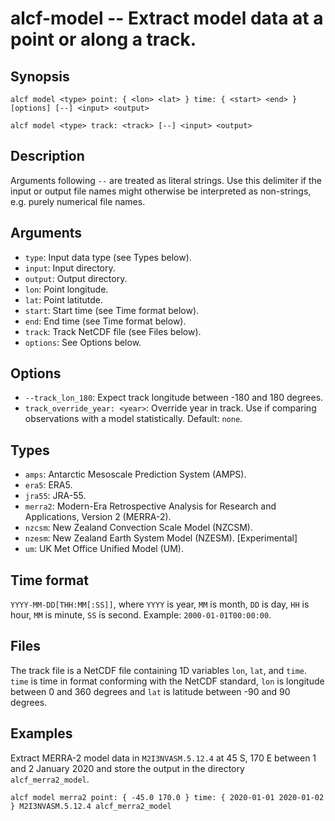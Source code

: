 
alcf-model -- Extract model data at a point or along a track.
==========

Synopsis
--------

    alcf model <type> point: { <lon> <lat> } time: { <start> <end> } [options] [--] <input> <output>

    alcf model <type> track: <track> [--] <input> <output>

Description
-----------

Arguments following `--` are treated as literal strings. Use this delimiter if the input or output file names might otherwise be interpreted as non-strings, e.g. purely numerical file names.

Arguments
---------

- `type`: Input data type (see Types below).
- `input`: Input directory.
- `output`: Output directory.
- `lon`: Point longitude.
- `lat`: Point latitutde.
- `start`: Start time (see Time format below).
- `end`: End time (see Time format below).
- `track`: Track NetCDF file (see Files below).
- `options`: See Options below.

Options
-------

- `--track_lon_180`: Expect track longitude between -180 and 180 degrees.
- `track_override_year: <year>`: Override year in track. Use if comparing observations with a model statistically. Default: `none`.

Types
-----

- `amps`: Antarctic Mesoscale Prediction System (AMPS).
- `era5`: ERA5.
- `jra55`: JRA-55.
- `merra2`: Modern-Era Retrospective Analysis for Research and Applications, Version 2 (MERRA-2).
- `nzcsm`: New Zealand Convection Scale Model (NZCSM).
- `nzesm`: New Zealand Earth System Model (NZESM). [Experimental]
- `um`: UK Met Office Unified Model (UM).

Time format
-----------

`YYYY-MM-DD[THH:MM[:SS]]`, where `YYYY` is year, `MM` is month, `DD` is day, `HH` is hour, `MM` is minute, `SS` is second. Example: `2000-01-01T00:00:00`.

Files
-----

The track file is a NetCDF file containing 1D variables `lon`, `lat`, and `time`. `time` is time in format conforming with the NetCDF standard, `lon` is longitude between 0 and 360 degrees and `lat` is latitude between -90 and 90 degrees.

Examples
--------

Extract MERRA-2 model data in `M2I3NVASM.5.12.4` at 45 S, 170 E between 1 and 2 January 2020 and store the output in the directory `alcf_merra2_model`.

    alcf model merra2 point: { -45.0 170.0 } time: { 2020-01-01 2020-01-02 } M2I3NVASM.5.12.4 alcf_merra2_model
	